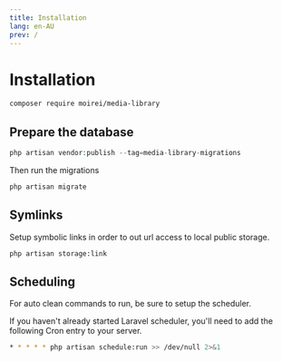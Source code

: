 ```yaml
---
title: Installation
lang: en-AU
prev: /
---
```


# Installation


```bash
composer require moirei/media-library
```

## Prepare the database

```php
php artisan vendor:publish --tag=media-library-migrations
```

Then run the migrations

```bash
php artisan migrate
```

## Symlinks

Setup symbolic links in order to out url access to local public storage.

```bash
php artisan storage:link
```


## Scheduling

For auto clean commands to run, be sure to setup the scheduler.

If you haven't already started Laravel scheduler, you'll need to add the following Cron entry to your server.

```bash
* * * * * php artisan schedule:run >> /dev/null 2>&1
```



